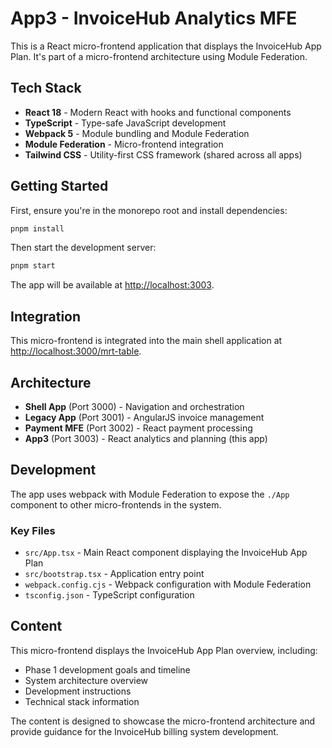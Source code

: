 # App3 - InvoiceHub Analytics MFE

This is a React micro-frontend application that displays the InvoiceHub App Plan. It's part of a micro-frontend architecture using Module Federation.

## Tech Stack

- **React 18** - Modern React with hooks and functional components
- **TypeScript** - Type-safe JavaScript development
- **Webpack 5** - Module bundling and Module Federation
- **Module Federation** - Micro-frontend integration
- **Tailwind CSS** - Utility-first CSS framework (shared across all apps)

## Getting Started

First, ensure you're in the monorepo root and install dependencies:

```bash
pnpm install
```

Then start the development server:

```bash
pnpm start
```

The app will be available at [http://localhost:3003](http://localhost:3003).

## Integration

This micro-frontend is integrated into the main shell application at [http://localhost:3000/mrt-table](http://localhost:3000/mrt-table).

## Architecture

- **Shell App** (Port 3000) - Navigation and orchestration
- **Legacy App** (Port 3001) - AngularJS invoice management
- **Payment MFE** (Port 3002) - React payment processing
- **App3** (Port 3003) - React analytics and planning (this app)

## Development

The app uses webpack with Module Federation to expose the `./App` component to other micro-frontends in the system.

### Key Files

- `src/App.tsx` - Main React component displaying the InvoiceHub App Plan
- `src/bootstrap.tsx` - Application entry point
- `webpack.config.cjs` - Webpack configuration with Module Federation
- `tsconfig.json` - TypeScript configuration

## Content

This micro-frontend displays the InvoiceHub App Plan overview, including:

- Phase 1 development goals and timeline
- System architecture overview
- Development instructions
- Technical stack information

The content is designed to showcase the micro-frontend architecture and provide guidance for the InvoiceHub billing system development.